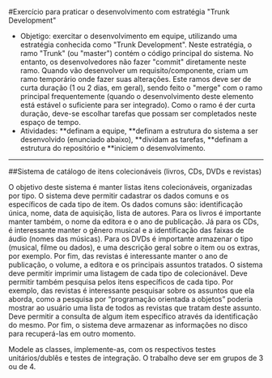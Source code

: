 #Exercício para praticar o desenvolvimento com estratégia "Trunk Development"

* Objetigo: exercitar o desenvolvimento em equipe, utilizando uma estratégia conhecida como "Trunk Development".
Neste estratégia, o ramo "Trunk" (ou "master") contém o código principal do sistema. No entanto, os desenvolvedores
não fazer "commit" diretamente neste ramo. Quando vão desenvolver um requisito/componente, criam um ramo temporário
onde fazer suas alterações. Este ramos deve ser de curta duração (1 ou 2 dias, em geral), sendo feito o "merge" com 
o ramo principal frequentemente (quando o desenvolvimento deste elemento está estável o suficiente para ser integrado).
Como o ramo é der curta duração, deve-se escolhar tarefas que possam ser completados neste espaço de tempo.
* Atividades: 
    **definam a equipe, 
    **definam a estrutura do sistema a ser desenvolvido (enunciado abaixo), 
    **dividam as tarefas,
    **definam a estrutura do repositório e 
    **iniciem o desenvolvimento.


---------------------------------------------------------------------------------
##Sistema de catálogo de itens colecionáveis (livros, CDs, DVDs e revistas)

O objetivo deste sistema é manter listas itens colecionáveis, organizadas por tipo. O sistema deve permitir cadastrar os dados comuns e os específicos de cada tipo de item. Os dados comuns são: identificação única, nome, data de aquisição, lista de autores. Para os livros é importante manter também, o nome da editora e o ano de publicação. Já para os CDs, é interessante manter o gênero musical e a identificação das faixas de áudio (nomes das músicas). Para os DVDs é importante armazenar o tipo (musical, filme ou dados), e uma descrição geral sobre o item ou os extras, por exemplo. Por fim, das revistas é interessante manter o ano de publicação, o volume, a editora e os principais assuntos tratados. O sistema deve permitir imprimir uma listagem de cada tipo de colecionável. Deve permitir também pesquisa pelos itens específicos de cada tipo. Por exemplo, das revistas é interessante pesquisar sobre os assuntos que ela aborda, como a pesquisa por “programação orientada a objetos” poderia mostrar ao usuário uma lista de todos as revistas que tratam deste assunto. Deve permitir a consulta de algum item específico através da identificação do mesmo. Por fim, o sistema deve armazenar as informações no disco para recuperá-las em outro momento.

Modele as classes, implemente-as, com os respectivos testes unitários/dublês e testes de integração.
O trabalho deve ser em grupos de 3 ou de 4.
